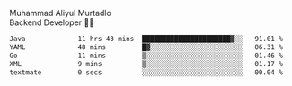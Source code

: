 Muhammad Aliyul Murtadlo
<br>
Backend Developer 👨‍💻
<br>
<!--START_SECTION:waka-->

```txt
Java             11 hrs 43 mins  ██████████████████████▓░░   91.01 %
YAML             48 mins         █▓░░░░░░░░░░░░░░░░░░░░░░░   06.31 %
Go               11 mins         ▒░░░░░░░░░░░░░░░░░░░░░░░░   01.46 %
XML              9 mins          ▒░░░░░░░░░░░░░░░░░░░░░░░░   01.17 %
textmate         0 secs          ░░░░░░░░░░░░░░░░░░░░░░░░░   00.04 %
```

<!--END_SECTION:waka-->
